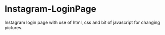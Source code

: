 # Instagram-LoginPage
Instagram login page with use of html, css and bit of javascript for changing pictures. 
